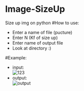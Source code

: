 # Image-SizeUp
Size up img on python 
#How to use:
- Enter a name of file (pucture)
- Enter N (Kf of size up)
- Enter name of output file
- Look at directory :)

#Example:
- input:  
![123](https://user-images.githubusercontent.com/52812804/116964821-a23fc880-acd6-11eb-9e62-45a084ca8203.jpg)
- output:  
![output](https://user-images.githubusercontent.com/52812804/116964825-a66be600-acd6-11eb-8f46-533024b2575e.jpg)
